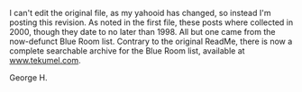 I can't edit the original file, as my yahooid has changed, so instead I'm posting this revision. As noted in the first file, these posts where collected in 2000, though they date to no later than 1998. All but one came from the now-defunct Blue Room list. Contrary to the original ReadMe, there is now a complete searchable archive for the Blue Room list, available at www.tekumel.com.

George H.